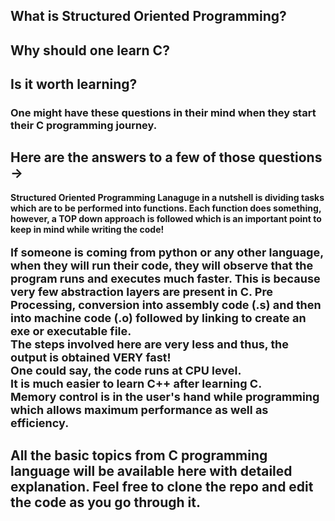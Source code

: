 ## <b> What is Structured Oriented Programming?

## <b> Why should one learn C?
  
## <b> Is it worth learning?

### One might have these questions in their mind when they start their C programming journey.

## <b> Here are the answers to a few of those questions ->
  
Structured Oriented Programming Lanaguge in a nutshell is dividing tasks which are to be performed into functions. Each function does something, however, 
a TOP down approach is followed which is an important point to keep in mind while writing the code!
  
<font size="4/5">
  
If someone is coming from python or any other language, when they will run their code, they will observe that the program runs and executes much faster. This is because
very few abstraction layers are present in C. Pre Processing, conversion into assembly code (.s) and then into machine code (.o) followed by linking to create an 
exe or executable file. 
  <br> The steps involved here are very less and thus, the output is obtained VERY fast! 
  <br> One could say, the code runs at CPU level.
  <br> It is much easier to learn C++ after learning C.
  <br> Memory control is in the user's hand while programming which allows maximum performance as well as efficiency.
  
</font>  

## <b> All the basic topics from C programming language will be available here with detailed explanation. Feel free to clone the repo and edit the code as you go through it.

